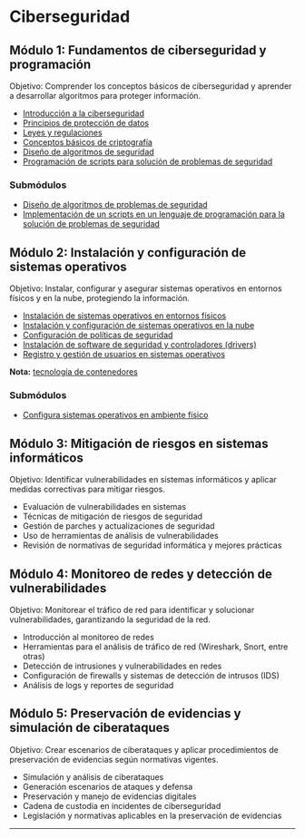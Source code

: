 # Ciberseguridad 
## Módulo 1: Fundamentos de ciberseguridad y programación
Objetivo: Comprender los conceptos básicos de ciberseguridad y aprender a desarrollar algoritmos para proteger información. 
- [Introducción a la ciberseguridad](assets/introduccion.md)
- [Principios de protección de datos](assets/proteccion_datos.md)
- [Leyes y regulaciones](assets/leyes_y_regulaciones.md)
- [Conceptos básicos de criptografía](/assets/criptografia.md) 
- [Diseño de algoritmos de seguridad](/assets/algoritmos_seguridad.md) 
- [Programación de scripts para solución de problemas de seguridad](assets/script_seguridad.md) 

### Submódulos 
- [Diseño de algoritmos de problemas de seguridad](assets/m1s1.md) 
- [Implementación de un scripts en un lenguaje de programación para la solución de problemas de seguridad](assets/m1s2.md)

## Módulo 2: Instalación y configuración de sistemas operativos 
Objetivo: Instalar, configurar y asegurar sistemas operativos en entornos físicos y en la nube, protegiendo la información. 
- [Instalación de sistemas operativos en entornos físicos](assets/instalacion_so.md)
- [Instalación y configuración de sistemas operativos en la nube](assets/instalacion_so_cc.md) 
- [Configuración de políticas de seguridad](assets/config_politicas_seguridad.md) 
- [Instalación de software de seguridad y controladores (drivers)](assets/software_seguridad_controladores.md) 
- [Registro y gestión de usuarios en sistemas operativos](assets/registro_gestion_usuarios.md)

**Nota:** [tecnología de contenedores](assets/contenedores.md)

### Submódulos

- [Configura sistemas operativos en ambiente físico](assets/m2s1.md)


## Módulo 3: Mitigación de riesgos en sistemas informáticos 
Objetivo: Identificar vulnerabilidades en sistemas informáticos y aplicar medidas correctivas para mitigar riesgos. 
- Evaluación de vulnerabilidades en sistemas 
- Técnicas de mitigación de riesgos de seguridad 
- Gestión de parches y actualizaciones de seguridad 
- Uso de herramientas de análisis de vulnerabilidades 
- Revisión de normativas de seguridad informática y mejores prácticas
  
## Módulo 4: Monitoreo de redes y detección de vulnerabilidades 
Objetivo: Monitorear el tráfico de red para identificar y solucionar vulnerabilidades, garantizando la seguridad de la red. 
- Introducción al monitoreo de redes 
- Herramientas para el análisis de tráfico de red (Wireshark, Snort, entre otras) 
- Detección de intrusiones y vulnerabilidades en redes 
- Configuración de firewalls y sistemas de detección de intrusos (IDS) 
- Análisis de logs y reportes de seguridad

## Módulo 5: Preservación de evidencias y simulación de ciberataques
Objetivo: Crear escenarios de ciberataques y aplicar procedimientos de preservación de evidencias según normativas vigentes.

- Simulación y análisis de ciberataques
- Generación escenarios de ataques y defensa
- Preservación y manejo de evidencias digitales
- Cadena de custodia en incidentes de ciberseguridad
- Legislación y normativas aplicables en la preservación de evidencias 
________________________
> 

